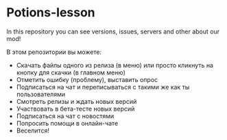 # Potions-lesson
In this repository you can see versions, issues, servers and other about our mod!

В этом репозитории вы можете:
* Скачать файлы одного из релиза (в меню) или просто кликнуть на кнопку для скачки (в главном меню)
* Отметить ошибку (проблему), выставить опрос
* Подписаться на чат и переписываться с такими же как ты пользователями
* Смотреть релизы и ждать новых версий
* Участвовать в бета-тесте новых версий
* Подписаться на чат с новостями
* Попросить помощи в онлайн-чате
* Веселится!

